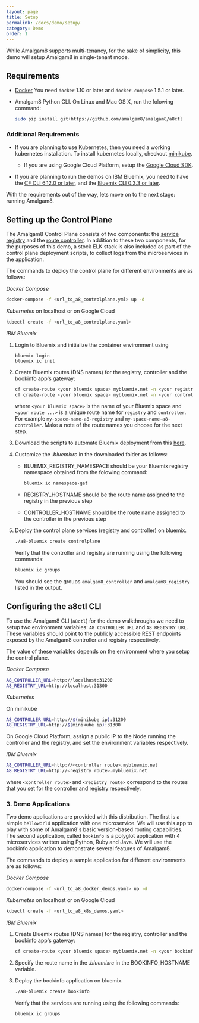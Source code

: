 ```yaml
---
layout: page
title: Setup
permalink: /docs/demo/setup/
category: Demo
order: 1
---
```


While Amalgam8 supports multi-tenancy, for the sake of simplicity, this
demo will setup Amalgam8 in single-tenant mode.

## Requirements

* [Docker](https://www.docker.com/products/docker#/)
  You need `docker` 1.10 or later and `docker-compose` 1.5.1 or later.

* Amalgam8 Python CLI. On Linux and Mac OS X, run the folowing command:

  ```bash
  sudo pip install git+https://github.com/amalgam8/amalgam8/a8ctl
  ```

### Additional Requirements

* If you are planning to use Kubernetes, then you need a
  working kubernetes installation. To install kubernetes locally, checkout
  [minikube](https://github.com/kubernetes/minikube).
  
  * If you are using Google Cloud Platform, setup the
    [Google Cloud SDK](https://cloud.google.com/sdk/).

* If you are planning to run the demos on IBM Bluemix, you need to have
  the [CF CLI 6.12.0 or later](https://github.com/cloudfoundry/cli/releases), and
  the [Bluemix CLI 0.3.3 or later](https://clis.ng.bluemix.net/).

With the requirements out of the way, lets move on to the next stage:
running Amalgam8.

## Setting up the Control Plane

The Amalgam8 Control Plane consists of two components: the
[service registry](/docs/registry/) and the
[route controller](/docs/controller/).  In addition to these two
components, for the purposes of this demo, a stock ELK stack is also
included as part of the control plane deployment scripts, to collect logs
from the microservices in the application.

The commands to deploy the control plane for different environments are as
follows:

_Docker Compose_
  
```bash
docker-compose -f <url_to_a8_controlplane.yml> up -d
```

_Kubernetes_ on localhost or on Google Cloud

```bash
kubectl create -f <url_to_a8_controlplane.yaml>
```

_IBM Bluemix_

1. Login to Bluemix and initialize the container environment using 

   ```
   bluemix login
   bluemix ic init
   ```

1. Create Bluemix routes (DNS names) for the registry, controller and the bookinfo app's gateway:  

   ```bash
   cf create-route <your bluemix space> mybluemix.net -n <your registry route>
   cf create-route <your bluemix space> mybluemix.net -n <your controller route>
   ```

   where `<your bluemix space>` is the name of your Bluemix space and
   `<your route ...>` is a unique route name for `registry` and
   `controller`. For example `my-space-name-a8-registry` and 
   `my-space-name-a8-controller`. Make a note of the route names you
   choose for the next step.


1. Download the scripts to automate Bluemix deployment from this
   [here](https://url_to_bluemix_scripts).
   
1. Customize the _.bluemixrc_ in the downloaded folder as follows:
    * BLUEMIX_REGISTRY_NAMESPACE should be your Bluemix registry namespace
      obtained from the folowing command:

      ```bash
      bluemix ic namespace-get
      ```

    * REGISTRY_HOSTNAME should be the route name assigned to the registry in the previous step

    * CONTROLLER_HOSTNAME should be the route name assigned to the controller in the previous step

1. Deploy the control plane services (registry and controller) on bluemix.

   ```bash
   ./a8-bluemix create controlplane
   ```

   Verify that the controller and registry are running using the following commands: 

   ```bash
   bluemix ic groups
   ```
 
   You should see the groups `amalgam8_controller` and `amalgam8_registry` listed in the output.

## Configuring the a8ctl CLI

To use the Amalgam8 CLI (`a8ctl`) for the demo walkthroughs we need
to setup two environment variables: `A8_CONTROLLER_URL` and
`A8_REGISTRY_URL`. These variables should point to the publicly accessible 
REST endpoints exposed by the Amalgam8 controller and registry respectively.

The value of these variables depends on the environment where you setup the
control plane.

_Docker Compose_

```bash
A8_CONTROLLER_URL=http://localhost:31200
A8_REGISTRY_URL=http://localhost:31300
```

_Kubernetes_

On minikube

```bash
A8_CONTROLLER_URL=http://$(minikube ip):31200
A8_REGISTRY_URL=http://$(minikube ip):31300
```

On Google Cloud Platform, assign a public IP to the Node running the
controller and the registry, and set the environment variables
respectively.

_IBM Bluemix_

```bash
A8_CONTROLLER_URL=http://<controller route>.mybluemix.net
A8_REGISTRY_URL=http://<registry route>.mybluemix.net
```

where `<controller route>` and `<registry route>` correspond to the routes
that you set for the controller and registry respectively.

### 3. Demo Applications

Two demo applications are provided with this distribution. The first is a
simple `helloworld` application with one microservice. We will use this app
to play with some of Amalgam8's basic version-based routing
capabilities. The second application, called `bookinfo` is a polyglot
application with 4 microservices written using Python, Ruby and Java. We
will use the bookinfo application to demonstrate several features of Amalgam8.


The commands to deploy a sample application for different environments are as
follows:

_Docker Compose_
  
```bash
docker-compose -f <url_to_a8_docker_demos.yaml> up -d
```

_Kubernetes_ on localhost or on Google Cloud

```bash
kubectl create -f <url_to_a8_k8s_demos.yaml>
```

_IBM Bluemix_

1. Create Bluemix routes (DNS names) for the registry, controller and the bookinfo app's gateway:  

   ```bash
   cf create-route <your bluemix space> mybluemix.net -n <your bookinfo route>
   ```

1. Specify the route name in the _.bluemixrc_ in the BOOKINFO_HOSTNAME variable.

1. Deploy the bookinfo application on bluemix.

   ```bash
   ./a8-bluemix create bookinfo
   ```

   Verify that the services are running using the following commands: 

   ```bash
   bluemix ic groups
   ```
